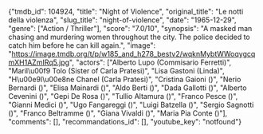 {"tmdb_id": 104924, "title": "Night of Violence", "original_title": "Le notti della violenza", "slug_title": "night-of-violence", "date": "1965-12-29", "genre": ["Action / Thriller"], "score": "7.0/10", "synopsis": "A masked man chasing and murdering women throughout the city. The police decided to catch him before he can kill again.", "image": "https://image.tmdb.org/t/p/w185_and_h278_bestv2/wqknMybtWWoqygcqmXH1AZmIRq5.jpg", "actors": ["Alberto Lupo (Commisario Ferretti)", "Maril\u00f9 Tolo (Sister of Carla Pratesi)", "Lisa Gastoni (Linda)", "H\u00e9l\u00e8ne Chanel (Carla Pratesi)", "Cristina Gaioni ()", "Nerio Bernardi ()", "Elisa Mainardi ()", "Aldo Berti ()", "Dada Gallotti ()", "Alberto Cevenini ()", "Gepi De Rosa ()", "Tullio Altamura ()", "Franco Pesce ()", "Gianni Medici ()", "Ugo Fangareggi ()", "Luigi Batzella ()", "Sergio Sagnotti ()", "Franco Beltramme ()", "Giana Vivaldi ()", "Maria Pia Conte ()"], "comments": [], "recommandations_id": [], "youtube_key": "notfound"}